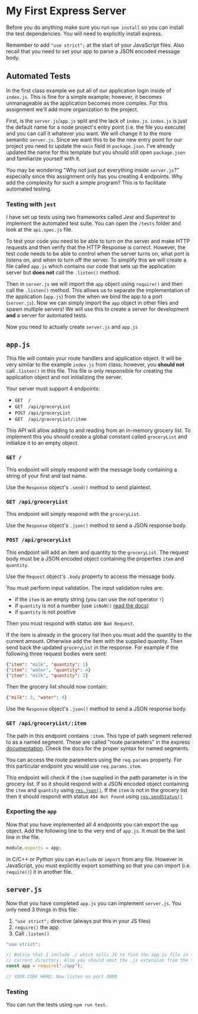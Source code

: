 # My First Express Server

Before you do anything make sure you run `npm install` so you can install the test dependencies. You will need to explicitly install express.

Remember to add `"use strict";` at the start of your JavaScript files. Also recall that you need to set your app to parse a JSON encoded message body.

## Automated Tests

In the first class example we put all of our application login inside of `index.js`. This is fine for a simple example; however, it becomes unmanageable as the application becomes more complex. For this assignment we'll add more organization to the project.

First, is the `server.js`/`app.js` split and the lack of `index.js`. `index.js` is just the default name for a node project's entry point (i.e. the file you execute) and you can call it whatever you want. We will change it to the more semantic `server.js`. Since we want this to be the new entry point for our project you need to update the `main` field in `package.json`. I've already updated the name for this template but you should still open `package.json` and familiarize yourself with it.

You may be wondering "Why not just put everything inside `server.js`?" especially since this assignment only has you creating 4 endpoints. Why add the complexity for such a simple program? This is to facilitate automated testing. 

### Testing with `jest`

I have set up tests using two frameworks called *Jest* and *Supertest* to implement the automated test suite. You can open the `/tests` folder and look at the `api.spec.js` file.

To test your code you need to be able to turn on the server and make HTTP requests and then verify that the HTTP Response is correct. However, the test code needs to be able to control when the server turns on, what port is listens on, and when to turn off the server. To simplify this we will create a file called `app.js` which contains our code that sets up the application server but **does not** call the `.listen()` method.

Then in `server.js` we will import the `app` object using `require()` and then call the `.listen()` method. This allows us to separate the implementation of the application (`app.js`) from the when we bind the app to a port (`server.js`). Now we can simply import the `app` object in other files and spawn multiple servers! We will use this to create a server for development **and** a server for automated tests.

Now you need to actually create `server.js` and `app.js`

## `app.js`

This file will contain your route handlers and application object. It will be very similar to the example `index.js` from class; however, you **should not** call `.listen()` in this file. This file is only responsible for creating the application object and not initializing the server.

Your server must support 4 endpoints:

- `GET  /`
- `GET  /api/groceryList`
- `POST /api/groceryList`
- `GET  /api/groceryList/:item`

This API will allow adding to and reading from an in-memory grocery list. To implement this you should create a global constant called `groceryList` and initialize it to an empty object.

### `GET /`

This endpoint will simply respond with the message body containing a string of your first and last name.

Use the `Response` object's `.send()` method to send plaintext.

### `GET /api/groceryList`

This endpoint will simply respond with the `groceryList`.

Use the `Response` object's `.json()` method to send a JSON response body.

### `POST /api/groceryList`

This endpoint will add an item and quantity to the `groceryList`. The request body must be a JSON encoded object containing the properties `item` and `quantity`.

Use the `Request` object's `.body` property to access the message body.

You must perform input validation. The input validation rules are:
- if the `item` is an empty string (you can use the not operator `!`)
- if `quantity` is not a number (use `isNaN()` [read the docs](https://developer.mozilla.org/en-US/docs/Web/JavaScript/Reference/Global_Objects/isNaN))
- if `quantity` is not positive
  
Then you must respond with status `400 Bad Request`.

If the item is already in the grocery list then you must add the quantity to the current amount. Otherwise add the item with the supplied quantity. Then send back the updated `groceryList` in the response. For example if the following three request bodies were sent:

```json
{"item": "milk", "quantity": 1}
{"item": "water", "quantity": 4}
{"item": "milk", "quantity": 2}
```

Then the grocery list should now contain:

```json
{"milk": 3, "water": 4}
```

Use the `Response` object's `.json()` method to send a JSON response body.

### `GET /api/groceryList/:item`

The path in this endpoint contains `:item`. This type of path segment referred to as a named segment. These are called "route parameters" in the express [documentation](https://expressjs.com/en/guide/routing.html). Check the docs for the proper syntax for named segments. 

You can access the route parameters using the `req.params` property. For this particular endpoint you would use `req.params.item`.

This endpoint will check if the `item` supplied in the path parameter is in the grocery list. If so it should respond with a JSON encoded object containing the `item` and `quantity` using [`res.json()`](https://expressjs.com/en/api.html#res.json). If the `item` is not in the grocery list then it should respond with status `404 Not Found` using [`res.sendStatus()`](https://expressjs.com/en/api.html#res.sendStatus)

### Exporting the `app`

Now that you have implemented all 4 endpoints you can export the `app` object. Add the following line to the very end of `app.js`. It must be the last line in the file.

```js
module.exports = app;
```

In C/C++ or Python you can `#include` or `import` from any file. However in JavaScript, you must explicitly export something so that you can import (i.e. `require()`) it in another file.

## `server.js`

Now that you have completed `app.js` you can implement `server.js`. You only need 3 things in this file:

1. `"use strict";` directive (always put this in your JS files)
2. `require()` the app
3. Call `.listen()`

```js
"use strict";

// Notice that I include ./ which tells JS to find the app.js file in the
// current directory. Also you should omit the .js extension from the filename
const app = require("./app");

// YOUR CODE HERE: Now listen on port 3000
```

### Testing

You can run the tests using `npm run test`.